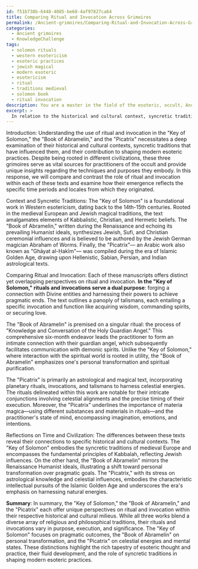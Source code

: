 ```yaml
---
id: f51b738b-6448-4085-be68-4af97827ca64
title: Comparing Ritual and Invocation Across Grimoires
permalink: /Ancient-grimoires/Comparing-Ritual-and-Invocation-Across-Grimoires/
categories:
  - Ancient grimoires
  - KnowledgeChallenge
tags:
  - solomon rituals
  - western esotericism
  - esoteric practices
  - jewish magical
  - modern esoteric
  - esotericism
  - ritual
  - traditions medieval
  - solomon book
  - ritual invocation
description: You are a master in the field of the esoteric, occult, Ancient grimoires and Education. You are a writer of tests, challenges, books and deep knowledge on Ancient grimoires for initiates and students to gain deep insights and understanding from. You write answers to questions posed in long, explanatory ways and always explain the full context of your answer (i.e., related concepts, formulas, examples, or history), as well as the step-by-step thinking process you take to answer the challenges. Be rigorous and thorough, and summarize the key themes, ideas, and conclusions at the end.
excerpt: >
  In relation to the historical and cultural context, syncretic traditions, and their roles in shaping modern esoteric practices, compare and contrast the use of ritual and invocation in the \u201CKey of Solomon,\u201D the \u201CBook of Abramelin,\u201D and the \u201CPicatrix,\u201D and explain how the connections, differences, and specific purposes of these techniques in the respective grimoires reflect the time and civilization in which they emerged.
---
```

Introduction:
Understanding the use of ritual and invocation in the "Key of Solomon," the "Book of Abramelin," and the "Picatrix" necessitates a deep examination of their historical and cultural contexts, syncretic traditions that have influenced them, and their contribution to shaping modern esoteric practices. Despite being rooted in different civilizations, these three grimoires serve as vital sources for practitioners of the occult and provide unique insights regarding the techniques and purposes they embody. In this response, we will compare and contrast the role of ritual and invocation within each of these texts and examine how their emergence reflects the specific time periods and locales from which they originated.

Context and Syncretic Traditions:
The "Key of Solomon" is a foundational work in Western esotericism, dating back to the 14th-15th centuries. Rooted in the medieval European and Jewish magical traditions, the text amalgamates elements of Kabbalistic, Christian, and Hermetic beliefs. The "Book of Abramelin," written during the Renaissance and echoing its prevailing Humanist ideals, synthesizes Jewish, Sufi, and Christian ceremonial influences and is believed to be authored by the Jewish German magician Abraham of Worms. Finally, the "Picatrix"— an Arabic work also known as "Ghāyat al-Ḥakīm"— was compiled during the era of Islamic Golden Age, drawing upon Hellenistic, Sabian, Persian, and Indian astrological texts.

Comparing Ritual and Invocation:
Each of these manuscripts offers distinct yet overlapping perspectives on ritual and invocation. **In the "Key of Solomon," rituals and invocations serve a dual purpose**: forging a connection with Divine entities and harnessing their powers to achieve pragmatic ends. The text outlines a panoply of talismans, each entailing a specific invocation and function like acquiring wisdom, commanding spirits, or securing love.

The "Book of Abramelin" is premised on a singular ritual: the process of "Knowledge and Conversation of the Holy Guardian Angel." This comprehensive six-month endeavor leads the practitioner to form an intimate connection with their guardian angel, which subsequently facilitates communication with demonic spirits. Unlike the "Key of Solomon," where interaction with the spiritual world is rooted in utility, the "Book of Abramelin" emphasizes one's personal transformation and spiritual purification.

The "Picatrix" is primarily an astrological and magical text, incorporating planetary rituals, invocations, and talismans to harness celestial energies. The rituals delineated within this work are notable for their intricate conjunctions involving celestial alignments and the precise timing of their execution. Moreover, the "Picatrix" underlines the importance of materia magica—using different substances and materials in rituals—and the practitioner's state of mind, encompassing imagination, emotions, and intentions.

Reflections on Time and Civilization:
The differences between these texts reveal their connections to specific historical and cultural contexts. The "Key of Solomon" embodies the syncretic traditions of medieval Europe and encompasses the fundamental principles of Kabbalah, reflecting Jewish influences. On the other hand, the "Book of Abramelin" mirrors the Renaissance Humanist ideals, illustrating a shift toward personal transformation over pragmatic goals. The "Picatrix," with its stress on astrological knowledge and celestial influences, embodies the characteristic intellectual pursuits of the Islamic Golden Age and underscores the era's emphasis on harnessing natural energies.

**Summary**:
In summary, the "Key of Solomon," the "Book of Abramelin," and the "Picatrix" each offer unique perspectives on ritual and invocation within their respective historical and cultural milieus. While all three works blend a diverse array of religious and philosophical traditions, their rituals and invocations vary in purpose, execution, and significance. The "Key of Solomon" focuses on pragmatic outcomes, the "Book of Abramelin" on personal transformation, and the "Picatrix" on celestial energies and mental states. These distinctions highlight the rich tapestry of esoteric thought and practice, their fluid development, and the role of syncretic traditions in shaping modern esoteric practices.
